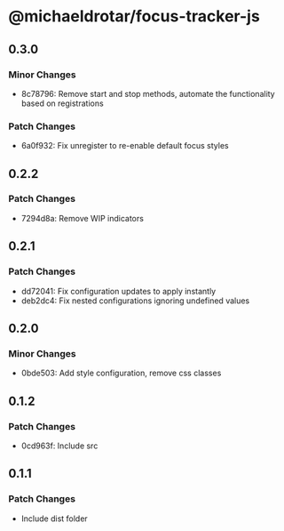 # @michaeldrotar/focus-tracker-js

## 0.3.0

### Minor Changes

- 8c78796: Remove start and stop methods, automate the functionality based on registrations

### Patch Changes

- 6a0f932: Fix unregister to re-enable default focus styles

## 0.2.2

### Patch Changes

- 7294d8a: Remove WIP indicators

## 0.2.1

### Patch Changes

- dd72041: Fix configuration updates to apply instantly
- deb2dc4: Fix nested configurations ignoring undefined values

## 0.2.0

### Minor Changes

- 0bde503: Add style configuration, remove css classes

## 0.1.2

### Patch Changes

- 0cd963f: Include src

## 0.1.1

### Patch Changes

- Include dist folder

